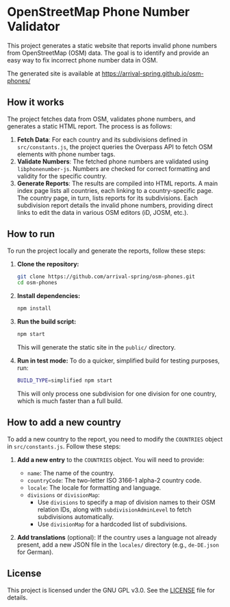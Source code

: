 # OpenStreetMap Phone Number Validator

This project generates a static website that reports invalid phone numbers from OpenStreetMap (OSM) data. The goal is to identify and provide an easy way to fix incorrect phone number data in OSM.

The generated site is available at https://arrival-spring.github.io/osm-phones/

## How it works

The project fetches data from OSM, validates phone numbers, and generates a static HTML report. The process is as follows:

1.  **Fetch Data**: For each country and its subdivisions defined in `src/constants.js`, the project queries the Overpass API to fetch OSM elements with phone number tags.
2.  **Validate Numbers**: The fetched phone numbers are validated using `libphonenumber-js`. Numbers are checked for correct formatting and validity for the specific country.
3.  **Generate Reports**: The results are compiled into HTML reports. A main index page lists all countries, each linking to a country-specific page. The country page, in turn, lists reports for its subdivisions. Each subdivision report details the invalid phone numbers, providing direct links to edit the data in various OSM editors (iD, JOSM, etc.).

## How to run

To run the project locally and generate the reports, follow these steps:

1.  **Clone the repository:**
    ```bash
    git clone https://github.com/arrival-spring/osm-phones.git
    cd osm-phones
    ```

2.  **Install dependencies:**
    ```bash
    npm install
    ```

3.  **Run the build script:**
    ```bash
    npm start
    ```
    This will generate the static site in the `public/` directory.

4.  **Run in test mode:**
    To do a quicker, simplified build for testing purposes, run:
    ```bash
    BUILD_TYPE=simplified npm start
    ```
    This will only process one subdivision for one division for one country, which is much faster than a full build.

## How to add a new country

To add a new country to the report, you need to modify the `COUNTRIES` object in `src/constants.js`. Follow these steps:

1.  **Add a new entry** to the `COUNTRIES` object. You will need to provide:
    *   `name`: The name of the country.
    *   `countryCode`: The two-letter ISO 3166-1 alpha-2 country code.
    *   `locale`: The locale for formatting and language.
    *   `divisions` or `divisionMap`:
        *   Use `divisions` to specify a map of division names to their OSM relation IDs, along with `subdivisionAdminLevel` to fetch subdivisions automatically.
        *   Use `divisionMap` for a hardcoded list of subdivisions.

2.  **Add translations** (optional): If the country uses a language not already present, add a new JSON file in the `locales/` directory (e.g., `de-DE.json` for German).

## License

This project is licensed under the GNU GPL v3.0. See the [LICENSE](LICENSE) file for details.